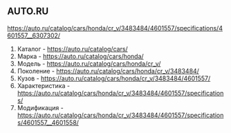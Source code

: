 AUTO.RU
---

https://auto.ru/catalog/cars/honda/cr_v/3483484/4601557/specifications/4601557__6307302/

1. Каталог -        https://auto.ru/catalog/cars/
2. Марка -          https://auto.ru/catalog/cars/honda/
3. Модель -         https://auto.ru/catalog/cars/honda/cr_v/
4. Поколение -      https://auto.ru/catalog/cars/honda/cr_v/3483484/
5. Кузов -          https://auto.ru/catalog/cars/honda/cr_v/3483484/4601557/
6. Характеристика - https://auto.ru/catalog/cars/honda/cr_v/3483484/4601557/specifications/
7. Модификация -    https://auto.ru/catalog/cars/honda/cr_v/3483484/4601557/specifications/4601557__4601558/